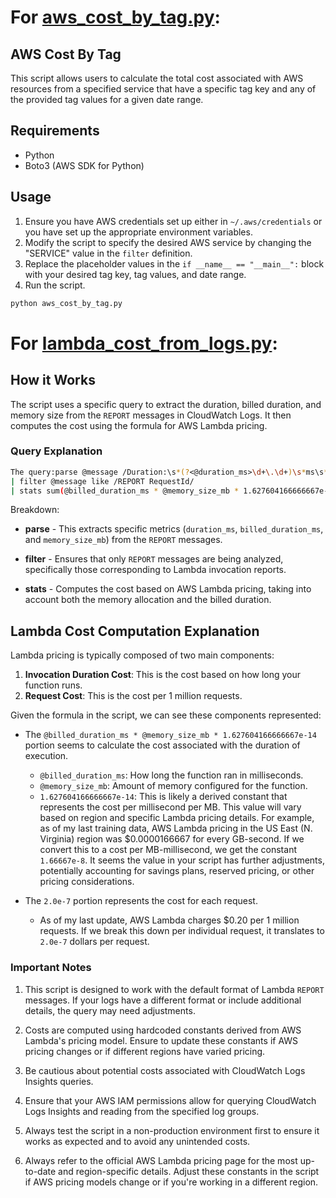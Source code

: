 # For [aws_cost_by_tag.py](./aws_cost_by_tag.py):
## AWS Cost By Tag

This script allows users to calculate the total cost associated with AWS resources from a specified service that have a specific tag key and any of the provided tag values for a given date range.

## Requirements
- Python
- Boto3 (AWS SDK for Python)

## Usage

1. Ensure you have AWS credentials set up either in `~/.aws/credentials` or you have set up the appropriate environment variables.
2. Modify the script to specify the desired AWS service by changing the "SERVICE" value in the `filter` definition.
3. Replace the placeholder values in the `if __name__ == "__main__":` block with your desired tag key, tag values, and date range.
4. Run the script.

```bash
python aws_cost_by_tag.py
```

# For [lambda_cost_from_logs.py](./lambda_cost_from_logs.py):

## How it Works

The script uses a specific query to extract the duration, billed duration, and memory size from the `REPORT` messages in CloudWatch Logs. It then computes the cost using the formula for AWS Lambda pricing.

### Query Explanation

```bash
The query:parse @message /Duration:\s*(?<@duration_ms>\d+\.\d+)\s*ms\s*Billed\s*Duration:\s*(?<@billed_duration_ms>\d+)\s*ms\s*Memory\s*Size:\s*(?<@memory_size_mb>\d+)\s*MB/
| filter @message like /REPORT RequestId/
| stats sum(@billed_duration_ms * @memory_size_mb * 1.627604166666667e-14 + 2.0e-7) as @cost_dollars_total
```

Breakdown:
- **parse** - This extracts specific metrics (`duration_ms`, `billed_duration_ms`, and `memory_size_mb`) from the `REPORT` messages.
  
- **filter** - Ensures that only `REPORT` messages are being analyzed, specifically those corresponding to Lambda invocation reports.
  
- **stats** - Computes the cost based on AWS Lambda pricing, taking into account both the memory allocation and the billed duration.

## Lambda Cost Computation Explanation

Lambda pricing is typically composed of two main components:

1. **Invocation Duration Cost**: This is the cost based on how long your function runs.
2. **Request Cost**: This is the cost per 1 million requests.

Given the formula in the script, we can see these components represented:

- The `@billed_duration_ms * @memory_size_mb * 1.627604166666667e-14` portion seems to calculate the cost associated with the duration of execution.

    - `@billed_duration_ms`: How long the function ran in milliseconds.
    - `@memory_size_mb`: Amount of memory configured for the function.
    - `1.627604166666667e-14`: This is likely a derived constant that represents the cost per millisecond per MB. This value will vary based on region and specific Lambda pricing details. For example, as of my last training data, AWS Lambda pricing in the US East (N. Virginia) region was $0.0000166667 for every GB-second. If we convert this to a cost per MB-millisecond, we get the constant `1.66667e-8`. It seems the value in your script has further adjustments, potentially accounting for savings plans, reserved pricing, or other pricing considerations.

- The `2.0e-7` portion represents the cost for each request. 
    - As of my last update, AWS Lambda charges $0.20 per 1 million requests. If we break this down per individual request, it translates to `2.0e-7` dollars per request.

### Important Notes

1. This script is designed to work with the default format of Lambda `REPORT` messages. If your logs have a different format or include additional details, the query may need adjustments.

2. Costs are computed using hardcoded constants derived from AWS Lambda's pricing model. Ensure to update these constants if AWS pricing changes or if different regions have varied pricing.

3. Be cautious about potential costs associated with CloudWatch Logs Insights queries.

4. Ensure that your AWS IAM permissions allow for querying CloudWatch Logs Insights and reading from the specified log groups.

5. Always test the script in a non-production environment first to ensure it works as expected and to avoid any unintended costs.

6. Always refer to the official AWS Lambda pricing page for the most up-to-date and region-specific details. Adjust these constants in the script if AWS pricing models change or if you're working in a different region.
